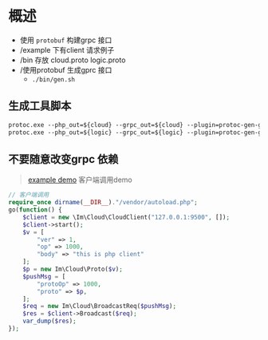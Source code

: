 
概述
=======
+ 使用 `protobuf` 构建grpc 接口
+ /example 下有client 请求例子
+ /bin 存放 cloud.proto logic.proto
+ /使用protobuf 生成gprc 接口
    + `./bin/gen.sh`
## 生成工具脚本
```proto
protoc.exe --php_out=${cloud} --grpc_out=${cloud} --plugin=protoc-gen-grpc=./grpc_php_plugin.exe  cloud.proto
protoc.exe --php_out=${logic} --grpc_out=${logic} --plugin=protoc-gen-grpc=./grpc_php_plugin.exe  logic.proto

```
## 不要随意改变grpc 依赖
> [example demo](example) 客户端调用demo
```php
// 客户端调用
require_once dirname(__DIR__)."/vendor/autoload.php";
go(function() {
    $client = new \Im\Cloud\CloudClient("127.0.0.1:9500", []);
    $client->start();
    $v = [
        "ver" => 1,
        "op" => 1000,
        "body" => "this is php client"
    ];
    $p = new Im\Cloud\Proto($v);
    $pushMsg = [
        "protoOp" => 1000,
        "proto" => $p,
    ];
    $req = new Im\Cloud\BroadcastReq($pushMsg);
    $res = $client->Broadcast($req);
    var_dump($res);
});
```

